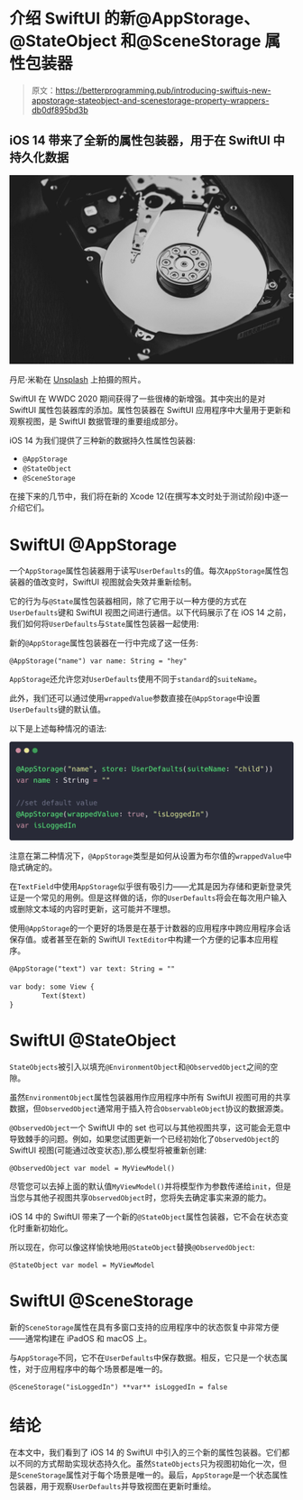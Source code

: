 # 介绍 SwiftUI 的新@AppStorage、@StateObject 和@SceneStorage 属性包装器

> 原文：<https://betterprogramming.pub/introducing-swiftuis-new-appstorage-stateobject-and-scenestorage-property-wrappers-db0df895bd3b>

## iOS 14 带来了全新的属性包装器，用于在 SwiftUI 中持久化数据

![](img/1106ea4de54a6a71b0dab029a984a85e.png)

丹尼·米勒在 [Unsplash](https://unsplash.com?utm_source=medium&utm_medium=referral) 上拍摄的照片。

SwiftUI 在 WWDC 2020 期间获得了一些很棒的新增强。其中突出的是对 SwiftUI 属性包装器库的添加。属性包装器在 SwiftUI 应用程序中大量用于更新和观察视图，是 SwiftUI 数据管理的重要组成部分。

iOS 14 为我们提供了三种新的数据持久性属性包装器:

*   `@AppStorage`
*   `@StateObject`
*   `@SceneStorage`

在接下来的几节中，我们将在新的 Xcode 12(在撰写本文时处于测试阶段)中逐一介绍它们。

# SwiftUI @AppStorage

一个`AppStorage`属性包装器用于读写`UserDefaults`的值。每次`AppStorage`属性包装器的值改变时，SwiftUI 视图就会失效并重新绘制。

它的行为与`@State`属性包装器相同，除了它用于以一种方便的方式在`UserDefaults`键和 SwiftUI 视图之间进行通信。以下代码展示了在 iOS 14 之前，我们如何将`UserDefaults`与`State`属性包装器一起使用:

新的`@AppStorage`属性包装器在一行中完成了这一任务:

```
@AppStorage("name") var name: String = "hey"
```

`AppStorage`还允许您对`UserDefaults`使用不同于`standard`的`suiteName`。

此外，我们还可以通过使用`wrappedValue`参数直接在`@AppStorage`中设置`UserDefaults`键的默认值。

以下是上述每种情况的语法:

![](img/e432b117608de9a1b09ce32137529048.png)

注意在第二种情况下，`@AppStorage`类型是如何从设置为布尔值的`wrappedValue`中隐式确定的。

在`TextField`中使用`AppStorage`似乎很有吸引力——尤其是因为存储和更新登录凭证是一个常见的用例。但是这样做的话，你的`UserDefaults`将会在每次用户输入或删除文本域的内容时更新，这可能并不理想。

使用`@AppStorage`的一个更好的场景是在基于计数器的应用程序中跨应用程序会话保存值。或者甚至在新的 SwiftUI `TextEditor`中构建一个方便的记事本应用程序。

```
@AppStorage("text") var text: String = ""

var body: some View {
        Text($text)
} 
```

# SwiftUI @StateObject

`StateObjects`被引入以填充`@EnvironmentObject`和`@ObservedObject`之间的空隙。

虽然`EnvironmentObject`属性包装器用作应用程序中所有 SwiftUI 视图可用的共享数据，但`ObservedObject`通常用于插入符合`ObservableObject`协议的数据源类。

`@ObservedObject`一个 SwiftUI 中的 set 也可以与其他视图共享，这可能会无意中导致棘手的问题。例如，如果您试图更新一个已经初始化了`ObservedObject`的 SwiftUI 视图(可能通过改变状态),那么模型将被重新创建:

```
@ObservedObject var model = MyViewModel()
```

尽管您可以去掉上面的默认值`MyViewModel()`并将模型作为参数传递给`init`，但是当您与其他子视图共享`ObservedObject`时，您将失去确定事实来源的能力。

iOS 14 中的 SwiftUI 带来了一个新的`@StateObject`属性包装器，它不会在状态变化时重新初始化。

所以现在，你可以像这样愉快地用`@StateObject`替换`@ObservedObject`:

```
@StateObject var model = MyViewModel
```

# SwiftUI @SceneStorage

新的`SceneStorage`属性在具有多窗口支持的应用程序中的状态恢复中非常方便——通常构建在 iPadOS 和 macOS 上。

与`AppStorage`不同，它不在`UserDefaults`中保存数据。相反，它只是一个状态属性，对于应用程序中的每个场景都是唯一的。

```
@SceneStorage("isLoggedIn") **var** isLoggedIn = false
```

# 结论

在本文中，我们看到了 iOS 14 的 SwiftUI 中引入的三个新的属性包装器。它们都以不同的方式帮助实现状态持久化。虽然`StateObjects`只为视图初始化一次，但是`SceneStorage`属性对于每个场景是唯一的。最后，`AppStorage`是一个状态属性包装器，用于观察`UserDefaults`并导致视图在更新时重绘。